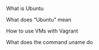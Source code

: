 What is Ubuntu

What does “Ubuntu” mean

How to use VMs with Vagrant

What does the command uname do
